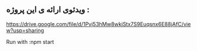 ## ویدئوی ارائه ی این پروژه :
https://drive.google.com/file/d/1Pvj53hMw8wkjStx7S9Euqsnx6E88jAfC/view?usp=sharing

Run with :npm start
